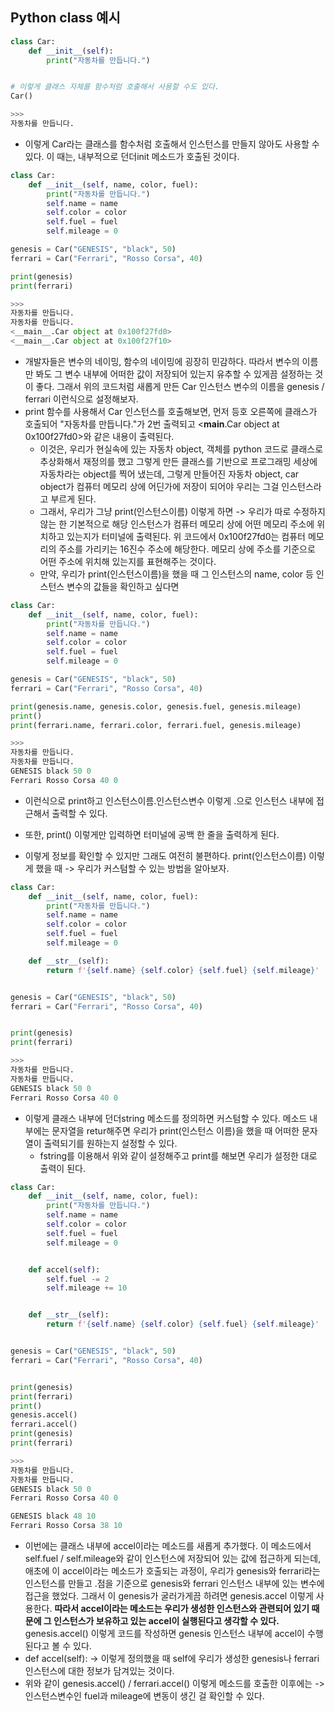 ## Python class 예시
```python
class Car:
    def __init__(self):
        print("자동차를 만듭니다.")


# 이렇게 클래스 자체를 함수처럼 호출해서 사용할 수도 있다.
Car()

>>>
자동차를 만듭니다.
```

- 이렇게 Car라는 클래스를 함수처럼 호출해서 인스턴스를 만들지 않아도 사용할 수 있다. 이 때는, 내부적으로 던더init 메소드가 호출된 것이다.

```python
class Car:
    def __init__(self, name, color, fuel):
        print("자동차를 만듭니다.")
        self.name = name
        self.color = color
        self.fuel = fuel
        self.mileage = 0

genesis = Car("GENESIS", "black", 50)
ferrari = Car("Ferrari", "Rosso Corsa", 40)

print(genesis)
print(ferrari)

>>>
자동차를 만듭니다.
자동차를 만듭니다.
<__main__.Car object at 0x100f27fd0>
<__main__.Car object at 0x100f27f10>
```  


- 개발자들은 변수의 네이밍, 함수의 네이밍에 굉장히 민감하다. 따라서 변수의 이름만 봐도 그 변수 내부에 어떠한 값이 저장되어 있는지 유추할 수 있게끔 설정하는 것이 좋다. 그래서 위의 코드처럼 새롭게 만든 Car 인스턴스 변수의 이름을 genesis / ferrari 이런식으로 설정해보자.
- print 함수를 사용해서 Car 인스턴스를 호출해보면, 먼저 등호 오른쪽에 클래스가 호출되어 "자동차를 만듭니다."가 2번 출력되고 <__main__.Car object at 0x100f27fd0>와 같은 내용이 출력된다.
  - 이것은, 우리가 현실속에 있는 자동차 object, 객체를 python 코드로 클래스로 추상화해서 재정의를 했고 그렇게 만든 클래스를 기반으로 프로그래밍 세상에 자동차라는 object를 찍어 냈는데, 그렇게 만들어진 자동차 object, car object가 컴퓨터 메모리 상에 어딘가에 저장이 되어야 우리는 그걸 인스턴스라고 부르게 된다.
  - 그래서, 우리가 그냥 print(인스턴스이름) 이렇게 하면 -> 우리가 따로 수정하지 않는 한 기본적으로 해당 인스턴스가 컴퓨터 메모리 상에 어떤 메모리 주소에 위치하고 있는지가 터미널에 출력된다. 위 코드에서 0x100f27fd0는 컴퓨터 메모리의 주소를 가리키는 16진수 주소에 해당한다. 메모리 상에 주소를 기준으로 어떤 주소에 위치해 있는지를 표현해주는 것이다. 
  - 만약, 우리가 print(인스턴스이름)을 했을 때 그 인스턴스의 name, color 등 인스턴스 변수의 값들을 확인하고 싶다면

```python
class Car:
    def __init__(self, name, color, fuel):
        print("자동차를 만듭니다.")
        self.name = name
        self.color = color
        self.fuel = fuel
        self.mileage = 0

genesis = Car("GENESIS", "black", 50)
ferrari = Car("Ferrari", "Rosso Corsa", 40)

print(genesis.name, genesis.color, genesis.fuel, genesis.mileage)
print()
print(ferrari.name, ferrari.color, ferrari.fuel, genesis.mileage)

>>>
자동차를 만듭니다.
자동차를 만듭니다.
GENESIS black 50 0
Ferrari Rosso Corsa 40 0
```

- 이런식으로 print하고 인스턴스이름.인스턴스변수 이렇게 .으로 인스턴스 내부에 접근해서 출력할 수 있다. 
- 또한, print() 이렇게만 입력하면 터미널에 공백 한 줄을 출력하게 된다.

- 이렇게 정보를 확인할 수 있지만 그래도 여전히 불편하다. print(인스턴스이름) 이렇게 했을 때 -> 우리가 커스텀할 수 있는 방법을 알아보자.


```python
class Car:
    def __init__(self, name, color, fuel):
        print("자동차를 만듭니다.")
        self.name = name
        self.color = color
        self.fuel = fuel
        self.mileage = 0

    def __str__(self):
        return f'{self.name} {self.color} {self.fuel} {self.mileage}'


genesis = Car("GENESIS", "black", 50)
ferrari = Car("Ferrari", "Rosso Corsa", 40)


print(genesis)
print(ferrari)

>>>
자동차를 만듭니다.
자동차를 만듭니다.
GENESIS black 50 0
Ferrari Rosso Corsa 40 0
```

- 이렇게 클래스 내부에 던더string 메소드를 정의하면 커스텀할 수 있다. 메소드 내부에는 문자열을 retur해주면 우리가 print(인스턴스 이름)을 했을 때 어떠한 문자열이 출력되기를 원하는지 설정할 수 있다.
  - fstring를 이용해서 위와 같이 설정해주고 print를 해보면 우리가 설정한 대로 출력이 된다.


```python
class Car:
    def __init__(self, name, color, fuel):
        print("자동차를 만듭니다.")
        self.name = name
        self.color = color
        self.fuel = fuel
        self.mileage = 0


    def accel(self):
        self.fuel -= 2
        self.mileage += 10


    def __str__(self):
        return f'{self.name} {self.color} {self.fuel} {self.mileage}'


genesis = Car("GENESIS", "black", 50)
ferrari = Car("Ferrari", "Rosso Corsa", 40)


print(genesis)
print(ferrari)
print()
genesis.accel()
ferrari.accel()
print(genesis)
print(ferrari)

>>>
자동차를 만듭니다.
자동차를 만듭니다.
GENESIS black 50 0
Ferrari Rosso Corsa 40 0

GENESIS black 48 10
Ferrari Rosso Corsa 38 10
```

- 이번에는 클래스 내부에 accel이라는 메소드를 새롭게 추가했다. 이 메소드에서 self.fuel / self.mileage와 같이 인스턴스에 저장되어 있는 값에 접근하게 되는데, 애초에 이 accel이라는 메소드가 호출되는 과정이, 우리가 genesis와 ferrari라는 인스턴스를 만들고 .점을 기준으로 genesis와 ferrari 인스턴스 내부에 있는 변수에 접근을 했었다. 그래서 이 genesis가 굴러가게끔 하려면 genesis.accel 이렇게 사용한다. **따라서 accel이라는 메소드는 우리가 생성한 인스턴스와 관련되어 있기 때문에 그 인스턴스가 보유하고 있는 accel이 실행된다고 생각할 수 있다.** genesis.accel() 이렇게 코드를 작성하면 genesis 인스턴스 내부에 accel이 수행된다고 볼 수 있다.
- def accel(self): -> 이렇게 정의했을 때 self에 우리가 생성한 genesis나 ferrari 인스턴스에 대한 정보가 담겨있는 것이다.
- 위와 같이 genesis.accel() / ferrari.accel() 이렇게 메소드를 호출한 이후에는 -> 인스턴스변수인 fuel과 mileage에 변동이 생긴 걸 확인할 수 있다.


